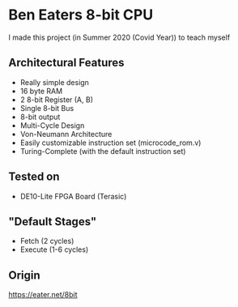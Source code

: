 # Ben Eaters 8-bit CPU
I made this project (in Summer 2020 (Covid Year))
to teach myself 

## Architectural Features
- Really simple design
- 16 byte RAM
- 2 8-bit Register (A, B)
- Single 8-bit Bus
- 8-bit output
- Multi-Cycle Design
- Von-Neumann Architecture
- Easily customizable instruction set (microcode_rom.v)
- Turing-Complete (with the default instruction set)

## Tested on
- DE10-Lite FPGA Board (Terasic)

## "Default Stages"
- Fetch (2 cycles)
- Execute (1-6 cycles)

## Origin
https://eater.net/8bit
